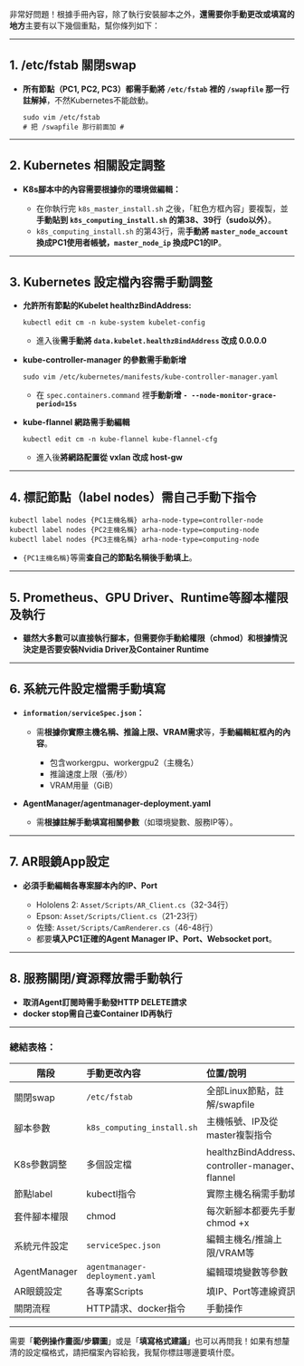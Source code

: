 非常好問題！根據手冊內容，除了執行安裝腳本之外，**還需要你手動更改或填寫的地方**主要有以下幾個重點，幫你條列如下：

---

## 1. **/etc/fstab 關閉swap**

* **所有節點（PC1, PC2, PC3）都需手動將 `/etc/fstab` 裡的 `/swapfile` 那一行註解掉**，不然Kubernetes不能啟動。

  ```
  sudo vim /etc/fstab
  # 把 /swapfile 那行前面加 #
  ```

---

## 2. **Kubernetes 相關設定調整**

* **K8s腳本中的內容需要根據你的環境做編輯：**

  * 在你執行完 `k8s_master_install.sh` 之後，「紅色方框內容」要複製，並**手動貼到 `k8s_computing_install.sh` 的第38、39行（sudo以外）**。
  * `k8s_computing_install.sh` 的第43行，需**手動將 `master_node_account` 換成PC1使用者帳號，`master_node_ip` 換成PC1的IP**。

---

## 3. **Kubernetes 設定檔內容需手動調整**

* **允許所有節點的Kubelet healthzBindAddress:**

  ```
  kubectl edit cm -n kube-system kubelet-config
  ```

  * 進入後**需手動將 `data.kubelet.healthzBindAddress` 改成 0.0.0.0**

* **kube-controller-manager 的參數需手動新增**

  ```
  sudo vim /etc/kubernetes/manifests/kube-controller-manager.yaml
  ```

  * 在 `spec.containers.command` 裡**手動新增 `- --node-monitor-grace-period=15s`**

* **kube-flannel 網路需手動編輯**

  ```
  kubectl edit cm -n kube-flannel kube-flannel-cfg
  ```

  * 進入後**將網路配置從 vxlan 改成 host-gw**

---

## 4. **標記節點（label nodes）需自己手動下指令**

```
kubectl label nodes {PC1主機名稱} arha-node-type=controller-node
kubectl label nodes {PC2主機名稱} arha-node-type=computing-node
kubectl label nodes {PC3主機名稱} arha-node-type=computing-node
```

* `{PC1主機名稱}`等需**查自己的節點名稱後手動填上**。

---

## 5. **Prometheus、GPU Driver、Runtime等腳本權限及執行**

* **雖然大多數可以直接執行腳本，但需要你手動給權限（chmod）和根據情況決定是否要安裝Nvidia Driver及Container Runtime**

---

## 6. **系統元件設定檔需手動填寫**

* **`information/serviceSpec.json`：**

  * 需**根據你實際主機名稱、推論上限、VRAM需求**等，**手動編輯紅框內的內容**。

    * 包含workergpu、workergpu2（主機名）
    * 推論速度上限（張/秒）
    * VRAM用量（GiB）
* **AgentManager/agentmanager-deployment.yaml**

  * 需**根據註解手動填寫相關參數**（如環境變數、服務IP等）。

---

## 7. **AR眼鏡App設定**

* **必須手動編輯各專案腳本內的IP、Port**

  * Hololens 2: `Asset/Scripts/AR_Client.cs`（32-34行）
  * Epson: `Asset/Scripts/Client.cs`（21-23行）
  * 佐臻: `Asset/Scripts/CamRenderer.cs`（46-48行）
  * 都要**填入PC1正確的Agent Manager IP、Port、Websocket port**。

---

## 8. **服務關閉/資源釋放需手動執行**

* **取消Agent訂閱時需手動發HTTP DELETE請求**
* **docker stop需自己查Container ID再執行**

---

### **總結表格：**

| 階段           | 手動更改內容                         | 位置/說明                                         |
| ------------ | :----------------------------- | :-------------------------------------------- |
| 關閉swap       | `/etc/fstab`                   | 全部Linux節點，註解/swapfile                         |
| 腳本參數         | `k8s_computing_install.sh`     | 主機帳號、IP及從master複製指令                           |
| K8s參數調整      | 多個設定檔                          | healthzBindAddress、controller-manager、flannel |
| 節點label      | kubectl指令                      | 實際主機名稱需手動填                                    |
| 套件腳本權限       | chmod                          | 每次新腳本都要先手動chmod +x                            |
| 系統元件設定       | `serviceSpec.json`             | 編輯主機名/推論上限/VRAM等                              |
| AgentManager | `agentmanager-deployment.yaml` | 編輯環境變數等參數                                     |
| AR眼鏡設定       | 各專案Scripts                     | 填IP、Port等連線資訊                                 |
| 關閉流程         | HTTP請求、docker指令                | 手動操作                                          |

---

需要「**範例操作畫面/步驟圖**」或是「**填寫格式建議**」也可以再問我！如果有想釐清的設定檔格式，請把檔案內容給我，我幫你標註哪邊要填什麼。
